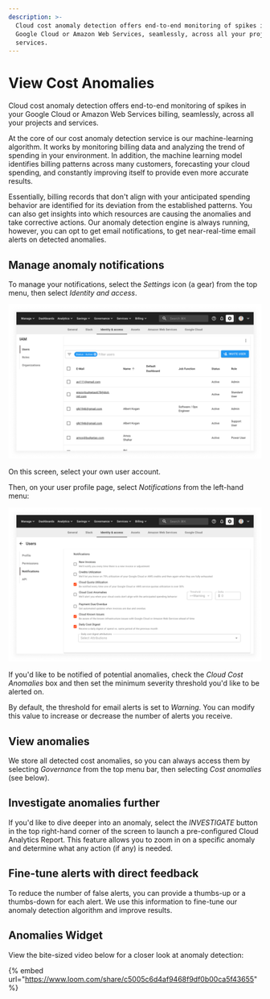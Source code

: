```yaml
---
description: >-
  Cloud cost anomaly detection offers end-to-end monitoring of spikes in your
  Google Cloud or Amazon Web Services, seamlessly, across all your projects and
  services.
---
```


# View Cost Anomalies

Cloud cost anomaly detection offers end-to-end monitoring of spikes in your Google Cloud or Amazon Web Services billing, seamlessly, across all your projects and services.

At the core of our cost anomaly detection service is our machine-learning algorithm. It works by monitoring billing data and analyzing the trend of spending in your environment. In addition, the machine learning model identifies billing patterns across many customers, forecasting your cloud spending, and constantly improving itself to provide even more accurate results.

Essentially, billing records that don't align with your anticipated spending behavior are identified for its deviation from the established patterns. You can also get insights into which resources are causing the anomalies and take corrective actions. Our anomaly detection engine is always running, however, you can opt to get email notifications, to get near-real-time email alerts on detected anomalies.

## Manage anomaly notifications

To manage your notifications, select the _Settings_ icon (a gear) from the top menu, then select _Identity and access_.

![A screenshot showing the _Identity and access_ screen](../.gitbook/assets/cmp-iam-screen.png)

On this screen, select your own user account.

Then, on your user profile page, select _Notifications_ from the left-hand menu:

![A screenshot showing the _Notifications_ screen](../.gitbook/assets/cmp-notifications.png)

If you'd like to be notified of potential anomalies, check the _Cloud Cost Anomalies_ box and then set the minimum severity threshold you'd like to be alerted on.

By default, the threshold for email alerts is set to _Warning_. You can modify this value to increase or decrease the number of alerts you receive.

## View anomalies

We store all detected cost anomalies, so you can always access them by selecting _Governance_ from the top menu bar, then selecting _Cost anomalies_ (see below).

## Investigate anomalies further

If you'd like to dive deeper into an anomaly, select the _INVESTIGATE_ button in the top right-hand corner of the screen to launch a pre-configured Cloud Analytics Report. This feature allows you to zoom in on a specific anomaly and determine what any action (if any) is needed.

## Fine-tune alerts with direct feedback

To reduce the number of false alerts, you can provide a thumbs-up or a thumbs-down for each alert. We use this information to fine-tune our anomaly detection algorithm and improve results.

## Anomalies Widget

View the bite-sized video below for a closer look at anomaly detection:

{% embed url="https://www.loom.com/share/c5005c6d4af9468f9df0b00ca5f43655" %}
